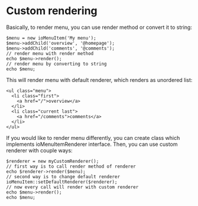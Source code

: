 Custom rendering
====================================

Basically, to render menu, you can use render method or convert it to string:

    $menu = new ioMenuItem('My menu');
    $menu->addChild('overview', '@homepage');
    $menu->addChild('comments', '@comments');
    // render menu with render method
    echo $menu->render();
    // render menu by converting to string
    echo $menu;

This will render menu with default renderer, which renders as unordered list:

    <ul class="menu">
      <li class="first">
        <a href="/">overview</a>
      </li>
      <li class="current last">
        <a href="/comments">comments</a>
      </li>
    </ul>

If you would like to render menu differently, you can create class which
implements ioMenuItemRenderer interface. Then, you can use custom renderer with couple
ways:

    $renderer = new myCustomRenderer();
    // first way is to call render method of renderer
    echo $renderer->render($menu);
    // second way is to change default renderer
    ioMenuItem::setDefaultRenderer($renderer);
    // now every call will render with custom renderer
    echo $menu->render();
    echo $menu;
    
